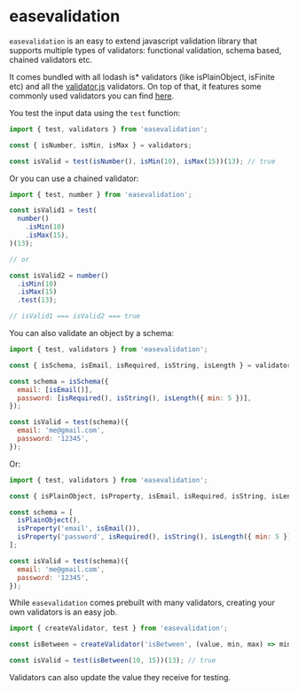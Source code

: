 # easevalidation

`easevalidation` is an easy to extend javascript validation library that supports multiple types of validators:
functional validation, schema based, chained validators etc.

It comes bundled with all lodash is\* validators (like isPlainObject, isFinite etc) and all the [validator.js](https://github.com/chriso/validator.js) validators.
On top of that, it features some commonly used validators you can find [here](https://github.com/viczam/easevalidation/tree/master/src/validators).

You test the input data using the `test` function:

```js
import { test, validators } from 'easevalidation';

const { isNumber, isMin, isMax } = validators;

const isValid = test(isNumber(), isMin(10), isMax(15))(13); // true
```

Or you can use a chained validator:

```js
import { test, number } from 'easevalidation';

const isValid1 = test(
  number()
    .isMin(10)
    .isMax(15),
)(13);

// or

const isValid2 = number()
  .isMin(10)
  .isMax(15)
  .test(13);

// isValid1 === isValid2 === true
```

You can also validate an object by a schema:

```js
import { test, validators } from 'easevalidation';

const { isSchema, isEmail, isRequired, isString, isLength } = validators;

const schema = isSchema({
  email: [isEmail()],
  password: [isRequired(), isString(), isLength({ min: 5 })],
});

const isValid = test(schema)({
  email: 'me@gmail.com',
  password: '12345',
});
```

Or:

```js
import { test, validators } from 'easevalidation';

const { isPlainObject, isProperty, isEmail, isRequired, isString, isLength } = validators;

const schema = [
  isPlainObject(),
  isProperty('email', isEmail()),
  isProperty('password', isRequired(), isString(), isLength({ min: 5 })),
];

const isValid = test(schema)({
  email: 'me@gmail.com',
  password: '12345',
});
```

While `easevalidation` comes prebuilt with many validators, creating your own validators is an easy job.

```js
import { createValidator, test } from 'easevalidation';

const isBetween = createValidator('isBetween', (value, min, max) => min <= value && value <= max);

const isValid = test(isBetween(10, 15))(13); // true
```

Validators can also update the value they receive for testing.
